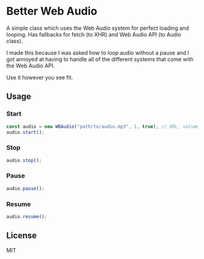 # Better Web Audio

A simple class which uses the Web Audio system for perfect loading and looping. Has fallbacks for fetch (to XHR) and Web Audio API (to Audio class).

I made this because I was asked how to loop audio without a pause and I got annoyed at having to handle all of the different systems that come with the Web Audio API.

Use it however you see fit.

## Usage

### Start

```js
const audio = new WBAudio("path/to/audio.mp3", 1, true); // URL, volume, looping
audio.start();
```

### Stop

```js
audio.stop();
```

### Pause

```js
audio.pause();
```

### Resume

```js
audio.resume();
```

## License

MIT
